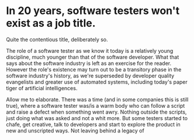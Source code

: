 # In 20 years, software testers won't exist as a job title.

Quite the contentious title, deliberately so.

The role of a software tester as we know it today is a relatively young discipline, much younger than that of the 
software developer. What that says about the software industry is left as an exercise for the reader. However the role's 
existence may turn out to be a transitory phase in the software industry's history, as we're superseded by developer 
quality evangelists and greater use of automated systems, including today's paper tiger of artificial intelligences. 

Allow me to elaborate. There was a time (and in some companies this is still true), where a software tester was/is a 
warm body who can follow a script and raise a defect when something went awry. Nothing outside the scripts, just doing
what was asked and not a whit more. But some testers started to chafe, get creative, talk to developers and start to 
explore the product in new and unscripted ways. Not leaving behind a legacy of  